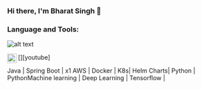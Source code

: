 ### Hi there, I'm Bharat Singh 👋


### Language and Tools:
![alt text](https://github.com/everythingisdata/everythingisdata/blob/main/Java.png)

[<img align="left" alt="YouTube" width="22px" src="https://cdn.jsdelivr.net/npm/simple-icons@v3/icons/youtube.svg" />][youtube]

Java | Spring Boot | x1 AWS | Docker | K8s| Helm Charts| Python | PythonMachine learning | Deep Learning | Tensorflow | 
<!--
**everythingisdata/everythingisdata** is a ✨ _special_ ✨ repository because its `README.md` (this file) appears on your GitHub profile.

Here are some ideas to get you started:

- 🔭 I’m currently working on ...
- 🌱 I’m currently learning ...
- 👯 I’m looking to collaborate on ...
- 🤔 I’m looking for help with ...
- 💬 Ask me about ...
- 📫 How to reach me: ...
- 😄 Pronouns: ...
- ⚡ Fun fact: ...
-->
